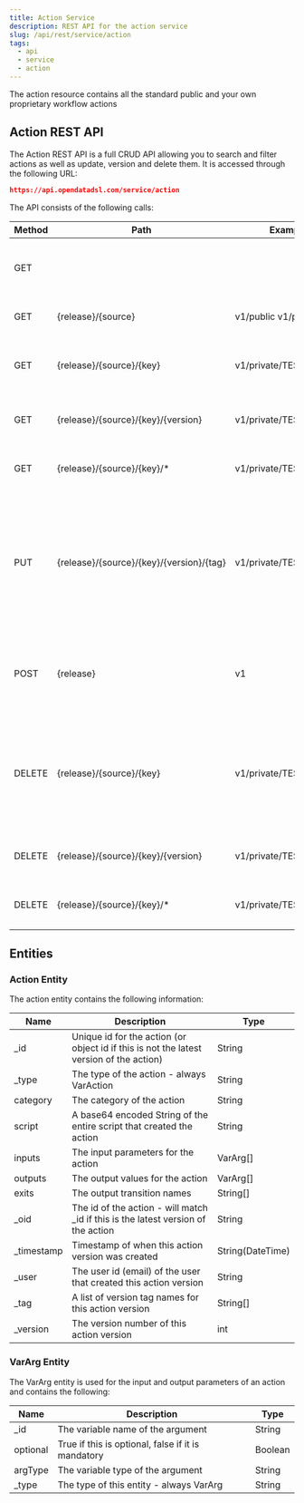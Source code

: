 ```yaml
---
title: Action Service
description: REST API for the action service
slug: /api/rest/service/action
tags:
  - api
  - service
  - action
---
```

The action resource contains all the standard public and your own proprietary workflow actions

## Action REST API

The Action REST API is a full CRUD API allowing you to search and filter actions as well as update, version and delete them. It is accessed through the following URL:

```json
https://api.opendatadsl.com/service/action
```

The API consists of the following calls:

|**Method**|**Path**|**Example**|**Description**|
|-|-|-|-|
|GET|||Get the build information for this service|
|GET|{release}/{source}|v1/public  v1/private|List public or private actions|
|GET|{release}/{source}/{key}|v1/private/TEST|Retrieve a single action using it’s unique id|
|GET|{release}/{source}/{key}/{version}|v1/private/TEST/1|Retrieve a version of a single action|
|GET|{release}/{source}/{key}/*|v1/private/TEST/*|Get a list of versions for a specific action|
|PUT|{release}/{source}/{key}/{version}/{tag}|v1/private/TEST/1/PROD|Tag a version with a name (which can be used instead of the version number when retrieving it)|
|POST|{release}|v1|Create or update an action, the action is the body of the POST request|
|DELETE|{release}/{source}/{key}|v1/private/TEST|Rollback to the previous version of an action, if it is the only version then the action will be deleted|
|DELETE|{release}/{source}/{key}/{version}|v1/private/TEST/1|Delete a specific version of an action|
|DELETE|{release}/{source}/{key}/*|v1/private/TEST/*|Fully delete an action, including all versions|

## Entities

### Action Entity

The action entity contains the following information:

|**Name**|**Description**|**Type**|
|-|-|-|
|_id|Unique id for the action (or object id if this is not the latest version of the action)|String|
|_type|The type of the action - always VarAction|String|
|category|The category of the action|String|
|script|A base64 encoded String of the entire script that created the action|String|
|inputs|The input parameters for the action|VarArg[]|
|outputs|The output values for the action|VarArg[]|
|exits|The output transition names|String[]|
|_oid|The id of the action - will match _id if this is the latest version of the action|String|
|_timestamp|Timestamp of when this action version was created|String(DateTime)|
|_user|The user id (email) of the user that created this action version|String|
|_tag|A list of version tag names for this action version|String[]|
|_version|The version number of this action version|int|

### VarArg Entity

The VarArg entity is used for the input and output parameters of an action and contains the following:

|**Name**|**Description**|**Type**|
|-|-|-|
|_id|The variable name of the argument|String|
|optional|True if this is optional, false if it is mandatory|Boolean|
|argType|The variable type of the argument|String|
|_type|The type of this entity - always VarArg|String|
